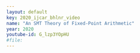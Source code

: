 ```yaml
---
layout: default
key: 2020_ijcar_bhlnr_video
name: "An SMT Theory of Fixed-Point Arithmetic"
year: 2020
youtube-id: G_lzp3YOpHU
#file:
---
```

